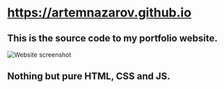# https://artemnazarov.github.io
## This is the source code to my portfolio website.
![Website screenshot](https://i.imgur.com/e8tFBQc.png)
## Nothing but pure HTML, CSS and JS.